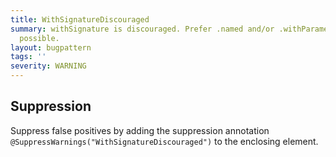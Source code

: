 ```yaml
---
title: WithSignatureDiscouraged
summary: withSignature is discouraged. Prefer .named and/or .withParameters where
  possible.
layout: bugpattern
tags: ''
severity: WARNING
---
```


<!--
*** AUTO-GENERATED, DO NOT MODIFY ***
To make changes, edit the @BugPattern annotation or the explanation in docs/bugpattern.
-->



## Suppression
Suppress false positives by adding the suppression annotation `@SuppressWarnings("WithSignatureDiscouraged")` to the enclosing element.
